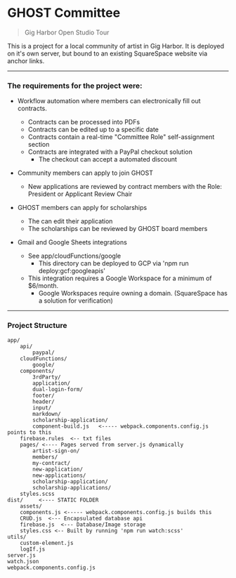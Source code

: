 # GHOST Committee

> Gig Harbor Open Studio Tour

This is a project for a local community of artist in Gig Harbor. It is deployed on it's own server, but bound to an existing SquareSpace website via anchor links.

---

### The requirements for the project were:

- Workflow automation where members can electronically fill out contracts. 
  - Contracts can be processed into PDFs
  - Contracts can be edited up to a specific date
  - Contracts contain a real-time "Committee Role" self-assignment section
  - Contracts are integrated with a PayPal checkout solution
    - The checkout can accept a automated discount
- Community members can apply to join GHOST
  - New applications are reviewed by contract members with the Role: President or Applicant Review Chair
- GHOST members can apply for scholarships
  - The can edit their application 
  - The scholarships can be reviewed by GHOST board members

- Gmail and Google Sheets integrations
  - See app/cloudFunctions/google
    - This directory can be deployed to GCP via 'npm run deploy:gcf:googleapis'
  - This integration requires a Google Workspace for a minimum of $6/month.
    - Google Workspaces require owning a domain. (SquareSpace has a solution for verification)

---

### Project Structure

```
app/
    api/
        paypal/
    cloudFunctions/
        google/
    components/
        3rdParty/
        application/
        dual-login-form/
        footer/
        header/
        input/
        markdown/
        scholarship-application/
        component-build.js   <----- webpack.components.config.js points to this
    firebase.rules  <-- txt files
    pages/ <---- Pages served from server.js dynamically
        artist-sign-on/
        members/
        my-contract/
        new-application/
        new-applications/
        scholarship-application/
        scholarship-applications/
    styles.scss
dist/     <---- STATIC FOLDER
    assets/
    components.js <----- webpack.components.config.js builds this
    CRUD.js  <--- Encapsulated database api
    firebase.js  <--- Database/Image storage
    styles.css <-- Built by running 'npm run watch:scss'
utils/
    custom-element.js
    logIf.js
server.js
watch.json
webpack.components.config.js

```